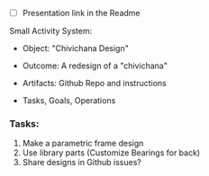 - [ ] Presentation link in the Readme

Small Activity System:
- Object: "Chivichana Design"
- Outcome: A redesign of a "chivichana"
- Artifacts: Github Repo and instructions

- Tasks, Goals, Operations

### Tasks:
1. Make a parametric frame design
2. Use library parts (Customize Bearings for back)
3. Share designs in Github issues?
